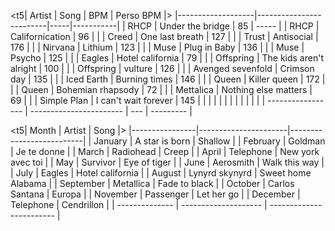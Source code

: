    <t5                                                     MUSIC                                                                                  >



<t5| Artist            | Song                    | BPM | Perso BPM |>
|-------------------|-------------------------|-----|-----------|
| RHCP              | Under the bridge        | 85  | -----     |
| RHCP              | Californication         | 96  |           |
| Creed             | One last breath         | 127 |           |
| Trust             | Antisocial              | 176 |           |
| Nirvana           | Lithium                 | 123 |           |
| Muse              | Plug in Baby            | 136 |           |
| Muse              | Psycho                  | 125 |           |
| Eagles            | Hotel california        | 79  |           |
| Offspring         | The kids aren't alright | 100 |           |
| Offspring         | vulture                 | 126 |           |
| Avenged sevenfold | Crimson day             | 135 |           |
| Iced Earth        | Burning times           | 146 |           |
| Queen             | Killer queen            | 172 |           |
| Queen             | Bohemian rhapsody       | 72  |           |
| Mettalica         | Nothing else matters    | 69  |           |
| Simple Plan       | I can't wait forever    | 145 |           |
|                   |                         |     |           |
|                   |                         |     |           |
| ----------------- | ----------------------- | --- | --------- |

<t5|      Month     |       Artist         |       Song               |>
|----------------|----------------------|--------------------------|
| January        | A star is born       | Shallow                  |
| February       | Goldman              | Je te donne              |
| March          | Radiohead            | Creep                    |
| April          | Telephone            | New york avec toi        |
| May            | Survivor             | Eye of tiger             |
| June           | Aerosmith            | Walk this way            |
| July           | Eagles               | Hotel california         |
| August         | Lynyrd skynyrd       | Sweet home Alabama       |
| September      | Metallica            | Fade to black            |
| October        | Carlos Santana       | Europa                   |
| November       | Passenger            | Let her go               |
| December       | Telephone            | Cendrillon               |
| -------------- | -------------------- | ------------------------ |
